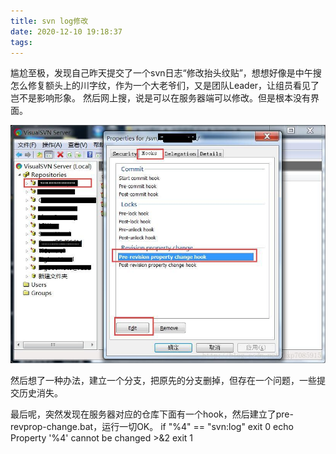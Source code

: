 ```yaml
---
title: svn log修改
date: 2020-12-10 19:18:37
tags:
---
```


尴尬至极，发现自己昨天提交了一个svn日志“修改抬头纹贴”，想想好像是中午搜怎么修复额头上的川字纹，作为一个大老爷们，又是团队Leader，让组员看见了岂不是影响形象。
然后网上搜，说是可以在服务器端可以修改。但是根本没有界面。

<div align=center>

![](/img/svn-log.jpg)
</div>


然后想了一种办法，建立一个分支，把原先的分支删掉，但存在一个问题，一些提交历史消失。

最后呢，突然发现在服务器对应的仓库下面有一个hook，然后建立了pre-revprop-change.bat，运行一切OK。
if "%4" == "svn:log" exit 0 echo Property '%4' cannot be changed >&2 exit 1

